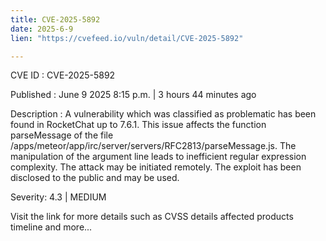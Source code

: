 ```yaml
---
title: CVE-2025-5892
date: 2025-6-9
lien: "https://cvefeed.io/vuln/detail/CVE-2025-5892"

---
```


CVE ID : CVE-2025-5892

Published :  June 9
2025
8:15 p.m. | 3 hours
44 minutes ago

Description : A vulnerability
which was classified as problematic
has been found in RocketChat up to 7.6.1. This issue affects the function parseMessage of the file /apps/meteor/app/irc/server/servers/RFC2813/parseMessage.js. The manipulation of the argument line leads to inefficient regular expression complexity. The attack may be initiated remotely. The exploit has been disclosed to the public and may be used.

Severity: 4.3 | MEDIUM

Visit the link for more details
such as CVSS details
affected products
timeline
and more...
